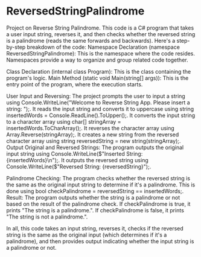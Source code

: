 # ReversedStringPalindrome
Project on Reverse String Palindrome. 
This code is a C# program that takes a user input string, reverses it, and then checks whether the reversed string is a palindrome (reads the same forwards and backwards).
Here's a step-by-step breakdown of the code:
Namespace Declaration (namespace ReversedStringPalindrome): This is the namespace where the code resides. Namespaces provide a way to organize and group related code together.

Class Declaration (internal class Program): This is the class containing the program's logic.
Main Method (static void Main(string[] args)): This is the entry point of the program, where the execution starts.

User Input and Reversing:
The project prompts the user to input a string using Console.WriteLine("Welcome to Reverse String App. Please insert a string: ");.
It reads the input string and converts it to uppercase using string insertedWords = Console.ReadLine().ToUpper();.
It converts the input string to a character array using char[] stringArray = insertedWords.ToCharArray();.
It reverses the character array using Array.Reverse(stringArray);.
It creates a new string from the reversed character array using string reversedString = new string(stringArray);.
Output Original and Reversed Strings:
The program outputs the original input string using Console.WriteLine($"Inserted String: {insertedWords}\n");.
It outputs the reversed string using Console.WriteLine($"Reversed String: {reversedString}");.

Palindrome Checking: The program checks whether the reversed string is the same as the original input string to determine if it's a palindrome. This is done using bool checkPalindrome = reversedString == insertedWords;.
Result:
The program outputs whether the string is a palindrome or not based on the result of the palindrome check.
If checkPalindrome is true, it prints "The string is a palindrome.".
If checkPalindrome is false, it prints "The string is not a palindrome.".

In all, this code takes an input string, reverses it, checks if the reversed string is the same as the original input (which determines if it's a palindrome), and then provides output indicating whether the input string is a palindrome or not.
